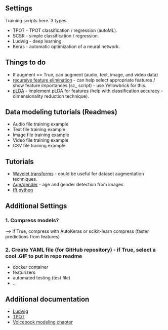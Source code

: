 ## Settings

Training scripts here. 3 types
* TPOT - TPOT classification / regression (autoML).
* SCSR - simple classification / regression.
* Ludwig - deep learning. 
* Keras - automatic optimization of a neural network.

## Things to do 

* If augment == True, can augment (audio, text, image, and video data)
* [recursive feature elimination]() - can help select appropriate features / show feature importances (sc_ script) - use Yellowbrick for this.
* [pLDA](https://github.com/RaviSoji/plda) - implement pLDA for features (help with classification accuracy - dimensionality reduction technique). 

## Data modeling tutorials (Readmes)
* Audio file training example
* Text file training example 
* Image file training example
* Video file training example 
* CSV file training example

## Tutorials
* [Wavelet transforms](http://ataspinar.com/2018/12/21/a-guide-for-using-the-wavelet-transform-in-machine-learning/) - could be useful for dataset augmentation techniques.
* [Age/gender](https://towardsdatascience.com/predict-age-and-gender-using-convolutional-neural-network-and-opencv-fd90390e3ce6) - age and gender detection from images 
* [fft python](https://stackoverflow.com/questions/23377665/python-scipy-fft-wav-files)

## Additional Settings
### 1. Compress models? 
--> if True, compress with AutoKeras or scikit-learn compress (faster predictions from features) 
### 2. Create YAML file (for GitHub repository) - if True, select a cool .GIF to put in repo readme 
* docker container 
* featurizers
* automated testing (test file) 
* ...

## Additional documentation
* [Ludwig](https://uber.github.io/ludwig/examples/#time-series-forecasting)
* [TPOT](https://epistasislab.github.io/tpot/)
* [Voicebook modeling chapter](https://github.com/jim-schwoebel/voicebook/tree/master/chapter_4_modeling)
